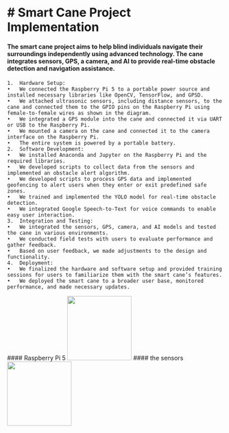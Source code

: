 # # Smart Cane Project Implementation
#### The smart cane project aims to help blind individuals navigate their surroundings independently using advanced technology. The cane integrates sensors, GPS, a camera, and AI to provide real-time obstacle detection and navigation assistance.
#### 
	1.	Hardware Setup:
	•	We connected the Raspberry Pi 5 to a portable power source and installed necessary libraries like OpenCV, TensorFlow, and GPSD.
	•	We attached ultrasonic sensors, including distance sensors, to the cane and connected them to the GPIO pins on the Raspberry Pi using female-to-female wires as shown in the diagram.
	•	We integrated a GPS module into the cane and connected it via UART or USB to the Raspberry Pi.
	•	We mounted a camera on the cane and connected it to the camera interface on the Raspberry Pi.
	•	The entire system is powered by a portable battery.
	2.	Software Development:
	•	We installed Anaconda and Jupyter on the Raspberry Pi and the required libraries.
	•	We developed scripts to collect data from the sensors and implemented an obstacle alert algorithm.
	•	We developed scripts to process GPS data and implemented geofencing to alert users when they enter or exit predefined safe zones.
	•	We trained and implemented the YOLO model for real-time obstacle detection.
	•	We integrated Google Speech-to-Text for voice commands to enable easy user interaction.
	3.	Integration and Testing:
	•	We integrated the sensors, GPS, camera, and AI models and tested the cane in various environments.
	•	We conducted field tests with users to evaluate performance and gather feedback.
	•	Based on user feedback, we made adjustments to the design and functionality.
	4.	Deployment:
	•	We finalized the hardware and software setup and provided training sessions for users to familiarize them with the smart cane’s features.
	•	We deployed the smart cane to a broader user base, monitored performance, and made necessary updates.
<div> 
 #### Raspberry Pi 5
<img src="https://images.app.goo.gl/xeUZWFWtZj7P78uQ9" width="150">
 ####  the sensors
<img src="https://images.app.goo.gl/V4puDFXJMnvoj6um9" width="150">
</div>
